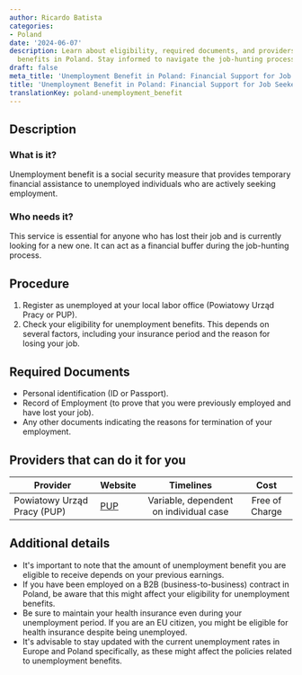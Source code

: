 ```yaml
---
author: Ricardo Batista
categories:
- Poland
date: '2024-06-07'
description: Learn about eligibility, required documents, and providers for unemployment
  benefits in Poland. Stay informed to navigate the job-hunting process smoothly.
draft: false
meta_title: 'Unemployment Benefit in Poland: Financial Support for Job Seekers'
title: 'Unemployment Benefit in Poland: Financial Support for Job Seekers'
translationKey: poland-unemployment_benefit
---
```



## Description
### What is it?
Unemployment benefit is a social security measure that provides temporary financial assistance to unemployed individuals who are actively seeking employment. 

### Who needs it?
This service is essential for anyone who has lost their job and is currently looking for a new one. It can act as a financial buffer during the job-hunting process.

## Procedure

1. Register as unemployed at your local labor office (Powiatowy Urząd Pracy or PUP).
2. Check your eligibility for unemployment benefits. This depends on several factors, including your insurance period and the reason for losing your job.

## Required Documents

- Personal identification (ID or Passport).
- Record of Employment (to prove that you were previously employed and have lost your job).
- Any other documents indicating the reasons for termination of your employment.

## Providers that can do it for you

| Provider        |     Website     |     Timelines    |       Cost      |
| --------------- | --------------- |  :-------------: | :-------------: |
| Powiatowy Urząd Pracy (PUP) | [PUP](https://www.pup.gov.pl/) | Variable, dependent on individual case | Free of Charge | 

## Additional details
- It's important to note that the amount of unemployment benefit you are eligible to receive depends on your previous earnings.
- If you have been employed on a B2B (business-to-business) contract in Poland, be aware that this might affect your eligibility for unemployment benefits.
- Be sure to maintain your health insurance even during your unemployment period. If you are an EU citizen, you might be eligible for health insurance despite being unemployed.
- It's advisable to stay updated with the current unemployment rates in Europe and Poland specifically, as these might affect the policies related to unemployment benefits. 
